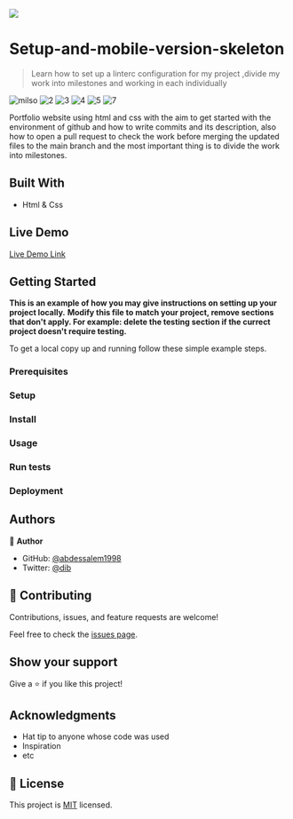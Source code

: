 ![](https://img.shields.io/badge/Microverse-blueviolet)

# Setup-and-mobile-version-skeleton

>Learn how to set up a linterc configuration for my project ,divide my work into milestones and working in each individually

![milso](https://user-images.githubusercontent.com/89970442/139122825-c534f6d3-7730-49ee-97f3-7c15fb0f5a37.PNG)
![2](https://user-images.githubusercontent.com/89970442/139296218-6e4e87fe-c9bf-472c-a59d-8cf115b0b5ba.PNG)
![3](https://user-images.githubusercontent.com/89970442/139296234-01d47500-f2d5-4a89-aac9-bb482d5e6d27.PNG)
![4](https://user-images.githubusercontent.com/89970442/139296366-6032fcfa-d7c5-4e66-b506-6b460cdac4ae.PNG)
![5](https://user-images.githubusercontent.com/89970442/139296384-4636d429-586a-4974-824a-32464c86ef0e.PNG)
![7](https://user-images.githubusercontent.com/89970442/139296418-402db076-0b17-4700-b1d8-3880ab15ceee.PNG)


Portfolio website using html and css with the aim  to get started with the environment of github and how to write commits and its description, also how to open a pull request to check the work before merging the updated files to the main branch and the most important thing is to divide the work into milestones.

## Built With

- Html & Css

## Live Demo

[Live Demo Link](https://livedemo.com)


## Getting Started

**This is an example of how you may give instructions on setting up your project locally.**
**Modify this file to match your project, remove sections that don't apply. For example: delete the testing section if the currect project doesn't require testing.**


To get a local copy up and running follow these simple example steps.

### Prerequisites

### Setup

### Install

### Usage

### Run tests

### Deployment



## Authors

👤 **Author**

- GitHub: [@abdessalem1998](https://github.com/abdessalem1998)
- Twitter: [@dib](https://twitter.com/HAbdssalem)

## 🤝 Contributing

Contributions, issues, and feature requests are welcome!

Feel free to check the [issues page](../../issues/).

## Show your support

Give a ⭐️ if you like this project!

## Acknowledgments

- Hat tip to anyone whose code was used
- Inspiration
- etc

## 📝 License

This project is [MIT](./MIT.md) licensed.
